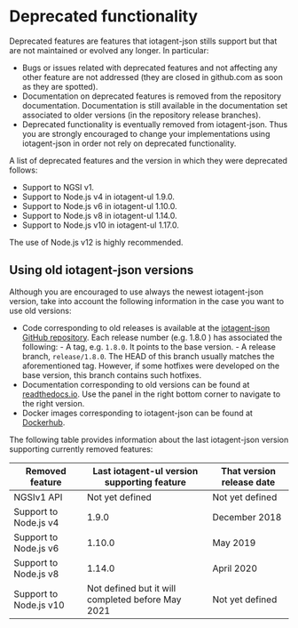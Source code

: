 # Deprecated functionality

Deprecated features are features that iotagent-json stills support but that are not maintained or evolved any longer. In
particular:

-   Bugs or issues related with deprecated features and not affecting any other feature are not addressed (they are
    closed in github.com as soon as they are spotted).
-   Documentation on deprecated features is removed from the repository documentation. Documentation is still available
    in the documentation set associated to older versions (in the repository release branches).
-   Deprecated functionality is eventually removed from iotagent-json. Thus you are strongly encouraged to change your
    implementations using iotagent-json in order not rely on deprecated functionality.

A list of deprecated features and the version in which they were deprecated follows:

-   Support to NGSI v1.
-   Support to Node.js v4 in iotagent-ul 1.9.0.
-   Support to Node.js v6 in iotagent-ul 1.10.0.
-   Support to Node.js v8 in iotagent-ul 1.14.0.
-   Support to Node.js v10 in iotagent-ul 1.17.0.

The use of Node.js v12 is highly recommended.

## Using old iotagent-json versions

Although you are encouraged to use always the newest iotagent-json version, take into account the following information
in the case you want to use old versions:

-   Code corresponding to old releases is available at the
    [iotagent-json GitHub repository](https://github.com/telefonicaid/iotagent-json). Each release number (e.g. 1.8.0 )
    has associated the following: - A tag, e.g. `1.8.0`. It points to the base version. - A release branch,
    `release/1.8.0`. The HEAD of this branch usually matches the aforementioned tag. However, if some hotfixes were
    developed on the base version, this branch contains such hotfixes.
-   Documentation corresponding to old versions can be found at
    [readthedocs.io](https://fiware-iotagent-json.readthedocs.io). Use the panel in the right bottom corner to navigate
    to the right version.
-   Docker images corresponding to iotagent-json can be found at
    [Dockerhub](https://hub.docker.com/r/fiware/iotagent-json/tags/).

The following table provides information about the last iotagent-json version supporting currently removed features:

| **Removed feature**    | **Last iotagent-ul version supporting feature**   | **That version release date** |
| ---------------------- | ------------------------------------------------- | ----------------------------- |
| NGSIv1 API             | Not yet defined                                   | Not yet defined               |
| Support to Node.js v4  | 1.9.0                                             | December 2018                 |
| Support to Node.js v6  | 1.10.0                                            | May 2019                      |
| Support to Node.js v8  | 1.14.0                                            | April 2020                    |
| Support to Node.js v10 | Not defined but it will completed before May 2021 | Not yet defined               |
